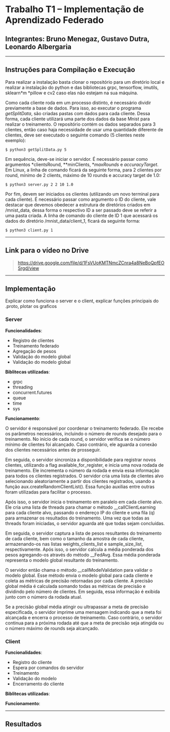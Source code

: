 # Trabalho T1 – Implementação de Aprendizado Federado
## Integrantes: Bruno Menegaz, Gustavo Dutra, Leonardo Albergaria
---
## **Instruções para Compilação e Execução**

Para realizar a instalação basta clonar o repositório para um diretório local e realizar a instalação do python e das bibliotecas grpc, tensorflow, imutils, sklearn*m *pillow e cv2 caso elas não estejam na sua máquina.

Como cada cliente roda em um processo distinto, é necessário dividir previamente a base de dados. Para isso, ao executar o programa *getSplitData*, são criadas pastas com dados para cada cliente. Dessa forma, cada cliente utilizará uma parte dos dados da base Mnist para realizar o treinamento. O repositório contém os dados separados para 3 clientes, então caso haja necessidade de usar uma quantidade diferente de clientes, deve ser executado o seguinte comando (5 clientes neste exemplo):

```
$ python3 getSplitData.py 5
```

Em sequência, deve-se iniciar o servidor. É necessário passar como argumentos *clientsRound, **minClients, **maxRounds* e *accuracyTarget*. Em Linux, a linha de comando ficará da seguinte forma, para 2 clientes por round, mínimo de 2 clients, máximo de 10 rounds e accuracy target de 1.0:

```
$ python3 server.py 2 2 10 1.0
```

Por fim, devem ser iniciados os clientes (utilizando um novo terminal para cada cliente). É necessário passar como argumento o ID do cliente, vale destacar que devemos obedecer a estrutura de diretórios criados em /mnist_data, dessa forma o respectivo ID a ser passado deve se referir a uma pasta criada. A linha de comando do cliente de ID 1 que acessará os dados do diretório /mnist_data/client_1, ficará da seguinte forma:

```
$ python3 client.py 1
```

---
## **Link para o vídeo no Drive**

> https://drive.google.com/file/d/1FsVUoKMTNmcZCnra4a8NeBoQpfEOSrgd/view

---
## **Implementação**
Explicar como funciona o server e o client, explicar funções principais do .proto, plotar os graficos

### **Server**

**Funcionalidades**: 
 - Registro de clientes
 - Treinamento federado
 - Agregação de pesos
 - Validação do modelo global
 - Validação do modelo global

**Biblitecas utilizadas**:
 - grpc
 - threading
 - concurrent.futures
 - queue
 - time
 - sys

**Funcionamento**:

O servidor é responsável por coordenar o treinamento federado. Ele recebe os parâmetros necessários, incluindo o número de rounds desejado para o treinamento. No início de cada round, o servidor verifica se o número mínimo de clientes foi alcançado. Caso contrário, ele aguarda a conexão dos clientes necessários antes de prosseguir.

Em seguida, o servidor sincroniza a disponibilidade para registrar novos clientes, utilizando a flag available_for_register, e inicia uma nova rodada de treinamento. Ele incrementa o número da rodada e envia essa informação para todos os clientes registrados. O servidor cria uma lista de clientes alvo selecionando aleatoriamente a partir dos clientes registrados, usando a função aux.createRandomClientList(). Essa função auxilias entre outras foram utilizadas para facilitar o processo.

Após isso, o servidor inicia o treinamento em paralelo em cada cliente alvo. Ele cria uma lista de threads para chamar o método __callClientLearning para cada cliente alvo, passando o endereço IP do cliente e uma fila (q) para armazenar os resultados do treinamento. Uma vez que todas as threads foram iniciadas, o servidor aguarda até que todas sejam concluídas.

Em seguida, o servidor captura a lista de pesos resultantes do treinamento de cada cliente, bem como o tamanho da amostra de cada cliente, armazenando-os nas listas weights_clients_list e sample_size_list, respectivamente. Após isso, o servidor calcula a média ponderada dos pesos agregando-os através do método __FedAvg. Essa média ponderada representa o modelo global resultante do treinamento.

O servidor então chama o método __callModelValidation para validar o modelo global. Esse método envia o modelo global para cada cliente e coleta as métricas de precisão retornadas por cada cliente. A precisão global média é calculada somando todas as métricas de precisão e dividindo pelo número de clientes. Em seguida, essa informação é exibida junto com o número da rodada atual.

Se a precisão global média atingir ou ultrapassar a meta de precisão especificada, o servidor imprime uma mensagem indicando que a meta foi alcançada e encerra o processo de treinamento. Caso contrário, o servidor continua para a próxima rodada até que a meta de precisão seja atingida ou o número máximo de rounds seja alcançado.

### **Client**

**Funcionalidades**: 
 - Registro do cliente
 - Espera por comandos do servidor
 - Treinamento
 - Validação do modelo
 - Encerramento do cliente

**Biblitecas utilizadas**:

**Funcionamento**:

---
## **Resultados**